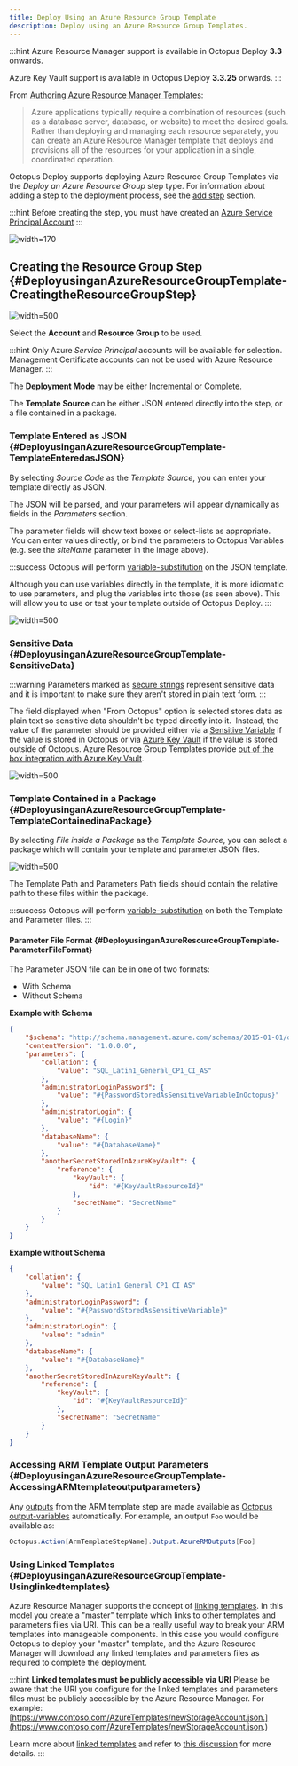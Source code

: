 ```yaml
---
title: Deploy Using an Azure Resource Group Template
description: Deploy using an Azure Resource Group Templates.
---
```


:::hint
Azure Resource Manager support is available in Octopus Deploy **3.3** onwards.

Azure Key Vault support is available in Octopus Deploy **3.3.25** onwards.
:::

From [Authoring Azure Resource Manager Templates](https://azure.microsoft.com/en-us/documentation/articles/resource-group-authoring-templates/):

> Azure applications typically require a combination of resources (such as a database server, database, or website) to meet the desired goals. Rather than deploying and managing each resource separately, you can create an Azure Resource Manager template that deploys and provisions all of the resources for your application in a single, coordinated operation.

Octopus Deploy supports deploying Azure Resource Group Templates via the *Deploy an Azure Resource Group* step type. For information about adding a step to the deployment process, see the [add step](/docs/deploying-applications/deployment-process/steps.md) section.

:::hint
Before creating the step, you must have created an [Azure Service Principal Account](/docs/infrastructure/azure/creating-an-azure-account/creating-an-azure-service-principal-account.md)
:::

![](/docs/images/5671696/5865905.png "width=170")

## Creating the Resource Group Step {#DeployusinganAzureResourceGroupTemplate-CreatingtheResourceGroupStep}

![](create-azure-resource-group-step.png "width=500")

Select the **Account** and **Resource Group** to be used.

:::hint
Only Azure *Service Principal* accounts will be available for selection. Management Certificate accounts can not be used with Azure Resource Manager.
:::

The **Deployment Mode** may be either [Incremental or Complete](https://azure.microsoft.com/en-in/documentation/articles/resource-group-template-deploy/#incremental-and-complete-deployments).

The **Template Source** can be either JSON entered directly into the step, or a file contained in a package.

### Template Entered as JSON  {#DeployusinganAzureResourceGroupTemplate-TemplateEnteredasJSON}

By selecting *Source Code* as the *Template Source*, you can enter your template directly as JSON.

The JSON will be parsed, and your parameters will appear dynamically as fields in the *Parameters* section.

The parameter fields will show text boxes or select-lists as appropriate.  You can enter values directly, or bind the parameters to Octopus Variables (e.g. see the *siteName* parameter in the image above).

:::success
Octopus will perform [variable-substitution](/docs/reference/variable-substitution-syntax.md) on the JSON template.

Although you can use variables directly in the template, it is more idiomatic to use parameters, and plug the variables into those (as seen above). This will allow you to use or test your template outside of Octopus Deploy.
:::

![](azure-resource-group-json-template.png "width=500")

### Sensitive Data {#DeployusinganAzureResourceGroupTemplate-SensitiveData}

:::warning
Parameters marked as [secure strings](https://azure.microsoft.com/en-us/documentation/articles/resource-group-authoring-templates/) represent sensitive data and it is important to make sure they aren't stored in plain text form.
:::

The field displayed when "From Octopus" option is selected stores data as plain text so sensitive data shouldn't be typed directly into it.  Instead, the value of the parameter should be provided either via a [Sensitive Variable](/docs/deploying-applications/variables/sensitive-variables.md) if the value is stored in Octopus or via [Azure Key Vault](https://azure.microsoft.com/en-us/documentation/articles/resource-manager-keyvault-parameter/) if the value is stored outside of Octopus. Azure Resource Group Templates provide [out of the box integration with Azure Key Vault](https://azure.microsoft.com/en-us/documentation/articles/resource-manager-keyvault-parameter/).

![](azure-resource-group-sensitive-data.png "width=500")

### Template Contained in a Package {#DeployusinganAzureResourceGroupTemplate-TemplateContainedinaPackage}

By selecting *File inside a Package* as the *Template Source*, you can select a package which will contain your template and parameter JSON files.

![](azure-resource-group-package-source-template.png "width=500")

The Template Path and Parameters Path fields should contain the relative path to these files within the package.

:::success
Octopus will perform [variable-substitution](/docs/reference/variable-substitution-syntax.md) on both the Template and Parameter files.
:::

#### Parameter File Format {#DeployusinganAzureResourceGroupTemplate-ParameterFileFormat}

The Parameter JSON file can be in one of two formats:

- With Schema
- Without Schema

**Example with Schema**

```json
{
    "$schema": "http://schema.management.azure.com/schemas/2015-01-01/deploymentTemplate.json",
    "contentVersion": "1.0.0.0",
    "parameters": {
        "collation": {
            "value": "SQL_Latin1_General_CP1_CI_AS"
        },
        "administratorLoginPassword": {
            "value": "#{PasswordStoredAsSensitiveVariableInOctopus}"
        },
        "administratorLogin": {
            "value": "#{Login}"
        },
        "databaseName": {
            "value": "#{DatabaseName}"
        },
        "anotherSecretStoredInAzureKeyVault": {
            "reference": {
                "keyVault": {
                    "id": "#{KeyVaultResourceId}"
                },
                "secretName": "SecretName"
            }
        }
    }
}
```

**Example without Schema**

```json
{
    "collation": {
        "value": "SQL_Latin1_General_CP1_CI_AS"
    },
    "administratorLoginPassword": {
        "value": "#{PasswordStoredAsSensitiveVariable}"
    },
    "administratorLogin": {
        "value": "admin"
    },
    "databaseName": {
        "value": "#{DatabaseName}"
    },
    "anotherSecretStoredInAzureKeyVault": {
        "reference": {
            "keyVault": {
                "id": "#{KeyVaultResourceId}"
            },
            "secretName": "SecretName"
        }
    }
}

```

### Accessing ARM Template Output Parameters {#DeployusinganAzureResourceGroupTemplate-AccessingARMtemplateoutputparameters}

Any [outputs](https://azure.microsoft.com/en-us/documentation/articles/resource-group-authoring-templates/#outputs) from the ARM template step are made available as [Octopus output-variables](/docs/deploying-applications/variables/output-variables.md) automatically. For example, an output `Foo` would be available as:

```powershell
Octopus.Action[ArmTemplateStepName].Output.AzureRMOutputs[Foo]
```

### Using Linked Templates {#DeployusinganAzureResourceGroupTemplate-Usinglinkedtemplates}

Azure Resource Manager supports the concept of [linking templates](https://docs.microsoft.com/en-us/azure/azure-resource-manager/resource-group-linked-templates). In this model you create a "master" template which links to other templates and parameters files via URI. This can be a really useful way to break your ARM templates into manageable components. In this case you would configure Octopus to deploy your "master" template, and the Azure Resource Manager will download any linked templates and parameters files as required to complete the deployment.

:::hint
**Linked templates must be publicly accessible via URI**
Please be aware that the URI you configure for the linked templates and parameters files must be publicly accessible by the Azure Resource Manager. For example: [https://www.contoso.com/AzureTemplates/newStorageAccount.json.](https://www.contoso.com/AzureTemplates/newStorageAccount.json.)

Learn more about [linked templates](https://docs.microsoft.com/en-us/azure/azure-resource-manager/resource-group-linked-templates) and refer to [this discussion](http://help.octopusdeploy.com/discussions/questions/7652-azure-resource-management-templates) for more details.
:::
